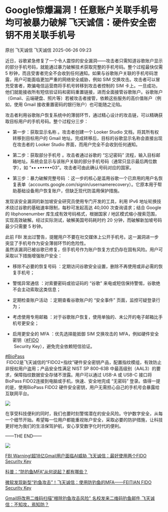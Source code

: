 #  Google惊爆漏洞！任意账户关联手机号均可被暴力破解 飞天诚信：硬件安全密钥不用关联手机号  
原创 飞天诚信  飞天诚信   2025-06-26 09:23  
  
近日，谷歌紧急修复了一个令人震惊的安全漏洞——攻击者只需知道谷歌账户显示的部分手机号码，就能通过暴力破解技术获取完整的手机号码。整个过程最快仅需 5 秒钟，而且受害者完全不会收到任何通知。如果与谷歌账户关联的手机号码泄露，用户可能面临更加严重的网络安全威胁，例如 SIM 交换攻击。攻击者可以冒充受害者，欺骗电信运营商将手机号转移到攻击者控制的 SIM 卡上。一旦成功，他们就能接收所有短信验证码和密码重置链接，进而全面接管谷歌账户。谷歌账户（Gmail、云端硬盘、照片等）若被攻击者接管，依赖这些服务的高价值账户（例如，使用 Gmail 接收重置密码的银行账户）也可能随之沦陷。  
  
攻击者利用谷歌账户恢复系统中的薄弱环节，通过精心设计的攻击链，可以精确获取目标用户的手机号码。整个过程分三步：  
- 第一步：获取显示名称 。攻击者创建一个 Looker Studio 文档，将其所有权转移到目标用户的 Gmail 地址。完成转移后，目标的谷歌显示名称会直接出现在攻击者的 Looker Studio 界面，而用户完全不会收到任何通知。  
  
- 第二步：获取部分手机号 。攻击者通过谷歌的 “忘记密码” 流程，输入目标邮箱地址。系统会显示与该账户关联的部分手机号码（通常只显示最后两位数字），如 “•• ••••••03”。攻击者可由此确认号码对应的国家。  
  
- 第三步：暴力破解完整号码 ：这一步的核心是滥用谷歌一个已弃用的用户名恢复表单（accounts.google.com/signin/usernamerecovery）。它原本用于帮助基础设备用户恢复账户，但缺乏现代防滥用保护措施。  
  
发现该安全漏洞的新加坡安全研究员使用专门开发的工具，利用 IPv6 地址轮换技术绕过谷歌的基础速率限制，每秒可发起高达 40,000 次查询请求；结合 Google 的 libphonenumber 库生成有效号码格式，根据国家 / 地区模式缩小搜索范围，实现高效破解。经过实际测试，破解美国号码耗时约 20 分钟，而破解新加坡号码最少只需要 5 秒钟。  
  
此前 FBI 发出过警告，提醒用户不要在社交媒体上公开手机号。这一漏洞进一步突显了手机号作为安全薄弱环节的危险性。  
虽然该漏洞已被谷歌已修复，但手机号作为账户恢复方式仍存在固有风险。用户可采取以下措施增强账户安全：  
- 移除不必要的恢复号码 ：定期访问谷歌安全设置，删除不再使用或非必需的恢复手机号；  
  
- 警惕异常通信 ：对索要密码或验证码的 “谷歌” 来电或短信保持警惕，谷歌绝不会主动索取这类信息；  
  
- 定期检查账户活动 ：定期查看谷歌账户的 “安全事件” 页面，监控可疑登录行为；  
  
- 考虑使用专用邮箱 ：对于谷歌账户恢复，使用单独的、未公开的电子邮箱比手机号更安全；  
  
- 启用更安全的 MFA ：优先选择能抵御 SIM 交换攻击的 MFA，例如硬件安全密钥（[#FIDO]()  
 Security Key），避免完全依赖短信验证。  
  
[#BioPass]()  
 FIDO2是飞天诚信的“FIDO2+指纹”硬件安全密钥产品，配置指纹模组，有效防止非授权用户盗用；产品安全性满足 NIST SP 800-63B 中最高级别（AAL3）的要求，保障指纹数据安全存储不泄露。用户可以通过 USB-A 或 USB-C 接口将 BioPass FIDO2连接到电脑或手机，快速、安全地完成 “无密码” 登录。值得一提的是，使用BioPass FIDO2 硬件安全密钥，用户无需担心自己的手机号会暴露给互联网平台。  
  
![](https://mmbiz.qpic.cn/sz_mmbiz_jpg/nB7GRqGZJUkNGDoJfEpsZBlboLgLIic9BJISoe5UUkPApMLrl9ogp91zT5ySLOeq3qhSym86RBuCf4xp5CtzPGw/640?wx_fmt=jpeg&from=appmsg "")  
  
在享受科技便利的同时，我们也要时刻警惕潜在的安全风险。守护数字安全，从每一个细节开始。希望每一位用户都能重视账户安全，采取必要的防护措施，让科技更好地为我们的生活保驾护航，安心享受数字化时代的便利。  
  
——THE END——  
  
![](https://mmbiz.qpic.cn/sz_mmbiz_jpg/nB7GRqGZJUkBHxaRrwq019Tmyjgd7mU6q74TeSbRXXmnv6poygsXVIee1YUKib5bVH73rEJy9ibJFMWuWWew2Bdg/640?wx_fmt=jpeg&from=appmsg "")  
  
[FBI Warning!超18亿Gmail用户面临AI威胁 飞天诚信：最好使用两个FIDO Security Key](https://mp.weixin.qq.com/s?__biz=MjM5NDE1MjU2Mg==&mid=2649876829&idx=1&sn=3cbd044f209b52a31edca33416d46940&scene=21#wechat_redirect)  
  
  
[科普：“防钓鱼MFA”从何说起？都有哪些？](https://mp.weixin.qq.com/s?__biz=MjM5NDE1MjU2Mg==&mid=2649876964&idx=1&sn=2ec416545ea149da8794aa9e688adf0b&scene=21#wechat_redirect)  
  
  
[微软发现新型“钓鱼攻击”！飞天诚信：使用防钓鱼的MFA——FEITIAN FIDO Security Key](https://mp.weixin.qq.com/s?__biz=MjM5NDE1MjU2Mg==&mid=2649876957&idx=1&sn=1ce5cac9ed8081146b3b1d7492246b42&scene=21#wechat_redirect)  
  
  
[Gmail将改用二维码扫描"根除钓鱼攻击风险" 名校发来二维码钓鱼邮件 飞天诚信：不知攻，焉知防？](https://mp.weixin.qq.com/s?__biz=MjM5NDE1MjU2Mg==&mid=2649876802&idx=1&sn=7bcdfe5b2552ec04fac77badc1783b3c&scene=21#wechat_redirect)  
  
  
